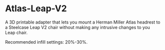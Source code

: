 # Atlas-Leap-V2
A 3D printable adapter that lets you mount a Herman Miller Atlas headrest to a Steelcase Leap V2 chair without making any intrusive changes to you Leap chair. 
 
Recommended infill settings: 20%-30%.
